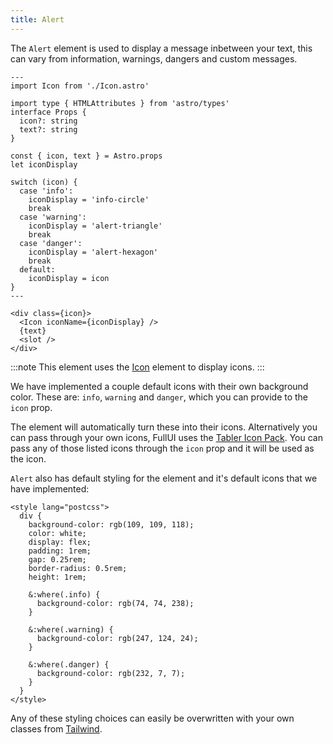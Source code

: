 ```yaml
---
title: Alert
---
```


  The `Alert` element is used to display a message inbetween your text, this can vary from information, warnings, dangers and custom messages.


  ```astro
  ---
  import Icon from './Icon.astro'

  import type { HTMLAttributes } from 'astro/types'
interface Props {
    icon?: string
    text?: string
  }

  const { icon, text } = Astro.props
  let iconDisplay

  switch (icon) {
    case 'info':
      iconDisplay = 'info-circle'
      break
    case 'warning':
      iconDisplay = 'alert-triangle'
      break
    case 'danger':
      iconDisplay = 'alert-hexagon'
      break
    default:
      iconDisplay = icon
  }
  ---

  <div class={icon}>
    <Icon iconName={iconDisplay} />
    {text}
    <slot />
  </div>
  ```

  :::note
  This element uses the [Icon](/elements/icon) element to display icons.
  :::

  We have implemented a couple default icons with their own background color. These are: `info`, `warning` and `danger`, which you can provide to the `icon` prop.

  The element will automatically turn these into their icons. Alternatively you can pass through your own icons, FullUI uses the [Tabler Icon Pack](https://icones.js.org/collection/tabler). You can pass any of those listed icons through the `icon` prop and it will be used as the icon.

  `Alert` also has default styling for the element and it's default icons that we have implemented:

  ```astro
  <style lang="postcss">
    div {
      background-color: rgb(109, 109, 118);
      color: white;
      display: flex;
      padding: 1rem;
      gap: 0.25rem;
      border-radius: 0.5rem;
      height: 1rem;

      &:where(.info) {
        background-color: rgb(74, 74, 238);
      }

      &:where(.warning) {
        background-color: rgb(247, 124, 24);
      }

      &:where(.danger) {
        background-color: rgb(232, 7, 7);
      }
    }
  </style>
  ```

  Any of these styling choices can easily be overwritten with your own classes from [Tailwind](https://tailwindcss.com/).


